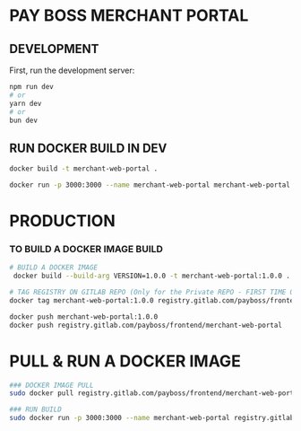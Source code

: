 # PAY BOSS MERCHANT PORTAL

## DEVELOPMENT

First, run the development server:

```bash
npm run dev
# or
yarn dev
# or
bun dev

```

## RUN DOCKER BUILD IN DEV

```bash
docker build -t merchant-web-portal .

docker run -p 3000:3000 --name merchant-web-portal merchant-web-portal

```

# PRODUCTION

### TO BUILD A DOCKER IMAGE BUILD

```bash
# BUILD A DOCKER IMAGE
 docker build --build-arg VERSION=1.0.0 -t merchant-web-portal:1.0.0 .

# TAG REGISTRY ON GITLAB REPO (Only for the Private REPO - FIRST TIME ONLY)
docker tag merchant-web-portal:1.0.0 registry.gitlab.com/payboss/frontend/merchant-web-portal

docker push merchant-web-portal:1.0.0
docker push registry.gitlab.com/payboss/frontend/merchant-web-portal

```

# PULL & RUN A DOCKER IMAGE

```bash
### DOCKER IMAGE PULL
sudo docker pull registry.gitlab.com/payboss/frontend/merchant-web-portal:latest

### RUN BUILD
sudo docker run -p 3000:3000 --name merchant-web-portal registry.gitlab.com/payboss/frontend/merchant-web-portal:latest

```
